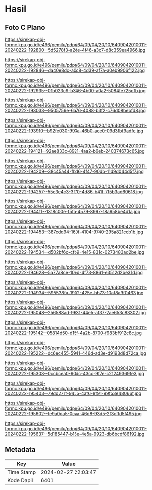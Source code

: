 # Hasil

## Foto C Plano

https://sirekap-obj-formc.kpu.go.id/e496/pemilu/pdpr/64/09/04/20/10/6409042010011-20240222-192800--5d5278f3-a2de-4f46-a3c7-d8c359ea4966.jpg

https://sirekap-obj-formc.kpu.go.id/e496/pemilu/pdpr/64/09/04/20/10/6409042010011-20240222-192846--da40e8dc-a0c8-4d39-af7a-a0eb9906f122.jpg

https://sirekap-obj-formc.kpu.go.id/e496/pemilu/pdpr/64/09/04/20/10/6409042010011-20240222-192935--01b023c9-b346-4b00-a0a2-5084fe725dfb.jpg

https://sirekap-obj-formc.kpu.go.id/e496/pemilu/pdpr/64/09/04/20/10/6409042010011-20240222-193033--9505756e-6a76-4088-b3f2-c76d08bebfd8.jpg

https://sirekap-obj-formc.kpu.go.id/e496/pemilu/pdpr/64/09/04/20/10/6409042010011-20240222-193910--b92fe030-993a-46b0-ace0-09d3fbf9adfe.jpg

https://sirekap-obj-formc.kpu.go.id/e496/pemilu/pdpr/64/09/04/20/10/6409042010011-20240222-194121--92ae833c-8921-4aa2-b6eb-240374673c65.jpg

https://sirekap-obj-formc.kpu.go.id/e496/pemilu/pdpr/64/09/04/20/10/6409042010011-20240222-194209--38c45a44-fbd6-4f47-90db-11d9d044d5f7.jpg

https://sirekap-obj-formc.kpu.go.id/e496/pemilu/pdpr/64/09/04/20/10/6409042010011-20240222-194257--55e3e4c3-3f70-4d86-b41f-7f5b3ad60618.jpg

https://sirekap-obj-formc.kpu.go.id/e496/pemilu/pdpr/64/09/04/20/10/6409042010011-20240222-194411--1318c00e-f5fa-4579-8997-18a958be4d1a.jpg

https://sirekap-obj-formc.kpu.go.id/e496/pemilu/pdpr/64/09/04/20/10/6409042010011-20240222-194453--387cdd94-160f-4104-9740-295a821ccb1b.jpg

https://sirekap-obj-formc.kpu.go.id/e496/pemilu/pdpr/64/09/04/20/10/6409042010011-20240222-194534--d502bf6c-cfb9-4e15-831c-0273483ad2be.jpg

https://sirekap-obj-formc.kpu.go.id/e496/pemilu/pdpr/64/09/04/20/10/6409042010011-20240222-194628--5a77a8ce-10ed-4f73-8861-e3512d2be31d.jpg

https://sirekap-obj-formc.kpu.go.id/e496/pemilu/pdpr/64/09/04/20/10/6409042010011-20240222-194934--595538fa-1902-425e-bb73-10af8a9f0463.jpg

https://sirekap-obj-formc.kpu.go.id/e496/pemilu/pdpr/64/09/04/20/10/6409042010011-20240222-195048--256588ad-9631-44e5-af37-2ae653c83302.jpg

https://sirekap-obj-formc.kpu.go.id/e496/pemilu/pdpr/64/09/04/20/10/6409042010011-20240222-195142--05814d50-d15f-4a2b-8700-f983bf912c8c.jpg

https://sirekap-obj-formc.kpu.go.id/e496/pemilu/pdpr/64/09/04/20/10/6409042010011-20240222-195222--dc6ec455-5941-446d-ad3e-d9193d8d72ca.jpg

https://sirekap-obj-formc.kpu.go.id/e496/pemilu/pdpr/64/09/04/20/10/6409042010011-20240222-195303--0ccbcea0-90dc-43cc-9f7e-c21249369fe3.jpg

https://sirekap-obj-formc.kpu.go.id/e496/pemilu/pdpr/64/09/04/20/10/6409042010011-20240222-195403--79dd271f-9455-4af6-8f91-99f53e48066f.jpg

https://sirekap-obj-formc.kpu.go.id/e496/pemilu/pdpr/64/09/04/20/10/6409042010011-20240222-195602--fe9a0da5-0caa-46d8-93d5-2f3cffd5f495.jpg

https://sirekap-obj-formc.kpu.go.id/e496/pemilu/pdpr/64/09/04/20/10/6409042010011-20240222-195637--5d185447-b16e-4e5a-9923-db6bcdf86192.jpg


## Metadata

| Key        | Value               |
| ---------- | ------------------- |
| Time Stamp | 2024-02-27 22:03:47 |
| Kode Dapil | 6401                |



